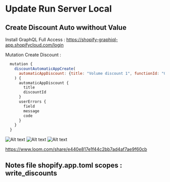 # Update Run Server Local

## Create Discount Auto wwithout Value

Install GraphQL Full Access : https://shopify-graphiql-app.shopifycloud.com/login

Mutation Create Discount :

```js
  mutation {
    discountAutomaticAppCreate(
      automaticAppDiscount: {title: "Volume discount 1", functionId: "01H1KG57P340K18J3DT76W0TE3", startsAt: "2022-06-22T00:00:00"}
    ) {
      automaticAppDiscount {
        title
        discountId
      }
      userErrors {
        field
        message
        code
      }
    }
  }
```

![Alt text](/discount.png 'Discount')
![Alt text](/function.png 'Function')
![Alt text](/logs.png 'Logs')

https://www.loom.com/share/e440e817e1f44c2bb7ad4af7ae9f60cb

## Notes file shopify.app.toml scopes : write_discounts
